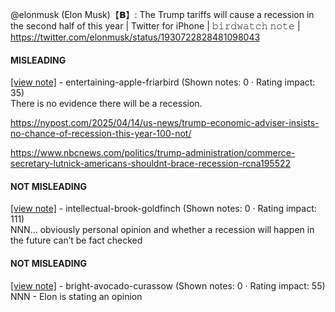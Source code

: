 @elonmusk (Elon Musk)【𝗕】: The Trump tariffs will cause a recession in the second half of this year | Twitter for iPhone | 𝚋𝚒𝚛𝚍𝚠𝚊𝚝𝚌𝚑 𝚗𝚘𝚝𝚎 | https://twitter.com/elonmusk/status/1930722828481098043

#### MISLEADING

[[view note]](https://x.com/i/birdwatch/n/1930741114769756651) - entertaining-apple-friarbird (Shown notes: 0 · Rating impact: 35)\
There is no evidence there will be a recession. 

https://nypost.com/2025/04/14/us-news/trump-economic-adviser-insists-no-chance-of-recession-this-year-100-not/

https://www.nbcnews.com/politics/trump-administration/commerce-secretary-lutnick-americans-shouldnt-brace-recession-rcna195522

#### NOT MISLEADING

[[view note]](https://x.com/i/birdwatch/n/1930745377998655747) - intellectual-brook-goldfinch (Shown notes: 0 · Rating impact: 111)\
NNN… obviously personal opinion and whether a recession will happen in the future can’t be fact checked

#### NOT MISLEADING

[[view note]](https://x.com/i/birdwatch/n/1930744739151954049) - bright-avocado-curassow (Shown notes: 0 · Rating impact: 55)\
NNN - Elon is stating an opinion
